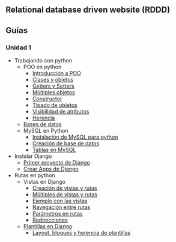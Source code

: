 ## Relational database driven website (RDDD)

## Guías

### Unidad 1
* Trabajando con python 
  * POO en python
    * [Introducción a POO](guias/poo-python/introduccion-poo.md)
    * [Clases y objetos](guias/poo-python/clases-objetos.md)
    * [Getters y Setters](guias/poo-python/getters-setters.md)
    * [Múltiples objetos](guias/poo-python/multiples-objetos.md)
    * [Constructor](guias/poo-python/constructor.md)
    * [Tipado de objetos](guias/poo-python/tipado-objetos.md)
    * [Visibilidad de atributos](guias/poo-python/visibilidad-atributos.md)
    * [Herencia](guias/poo-python/herencia.md)
  * [Bases de datos](guias/bases-de-datos.md)
  * MySQL en Python
    * [Instalación de MySQL para python](guias/mysql-python.md)
    * [Creación de base de datos](guias/creacion-bd.md)
    * [Tablas en MySQL](guias/tablas-mysql.md)
* Instalar Django 
  * [Primer proyecto de Django](guias/primer-proyecto-Django.md)
  * [Crear Apps de Django](guias/apps-Django.md)
* Rutas en python 
  * Vistas en Django
    * [Creación de vistas y rutas](./guias/vistas.md)
    * [Múltiples de vistas y rutas](guias/multiples-vistas.md)
    * [Ejemplo con las vistas](guias/ejemplo-vistas.md)
    * [Navegación entre rutas](guias/navegacion-rutas.md)
    * [Parámetros en rutas](guias/parametros-rutas.md)
    * [Redirecciones](guias/redirecciones.md)
  * [Plantillas en Django](guias/plantillas-Django.md)
    * [Layout, bloques y herencia de plantillas](guias/layout-bloques.md)